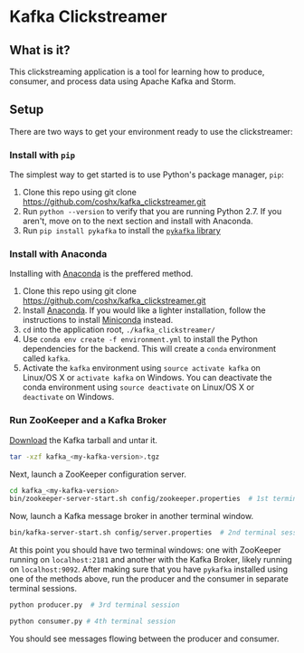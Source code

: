 # Kafka Clickstreamer

## What is it?
This clickstreaming application is a tool for learning how to produce, consumer, and process data using Apache Kafka and Storm.

## Setup
There are two ways to get your environment ready to use the clickstreamer:

### Install with `pip`
The simplest way to get started is to use Python's package manager, `pip`:

  1. Clone this repo using git clone https://github.com/coshx/kafka_clickstreamer.git
  1. Run `python --version` to verify that you are running Python 2.7. If you aren't, move on to the next section and install with Anaconda.
  1. Run `pip install pykafka` to install the [`pykafka` library](https://github.com/Parsely/pykafka)

### Install with Anaconda
Installing with [Anaconda](http://conda.pydata.org/docs/installation.html) is the preffered method.

  1. Clone this repo using git clone https://github.com/coshx/kafka_clickstreamer.git
  1. Install [Anaconda](http://conda.pydata.org/docs/installation.html). If you would like a lighter installation, follow the instructions to install [Miniconda](http://conda.pydata.org/docs/install/quick.html) instead.
  1. `cd` into the application root, `./kafka_clickstreamer/`
  1. Use `conda env create -f environment.yml` to install the Python dependencies for the backend. This will create a `conda` environment called `kafka`.
  1. Activate the `kafka` environment using `source activate kafka` on Linux/OS X or `activate kafka` on Windows. You can deactivate the conda environment using `source deactivate` on Linux/OS X or `deactivate` on Windows.

### Run ZooKeeper and a Kafka Broker
[Download](http://kafka.apache.org/downloads) the Kafka tarball and untar it.

```bash
tar -xzf kafka_<my-kafka-version>.tgz
```

Next, launch a ZooKeeper configuration server.

```bash
cd kafka_<my-kafka-version>
bin/zookeeper-server-start.sh config/zookeeper.properties  # 1st terminal session
```

Now, launch a Kafka message broker in another terminal window.

```bash
bin/kafka-server-start.sh config/server.properties  # 2nd terminal session
```

At this point you should have two terminal windows: one with ZooKeeper running on `localhost:2181` and another with the Kafka Broker, likely running on `localhost:9092`. After making sure that you have `pykafka` installed using one of the methods above, run the producer and the consumer in separate terminal sessions.

```bash
python producer.py  # 3rd terminal session
```

```bash
python consumer.py # 4th terminal session
```

You should see messages flowing between the producer and consumer.

